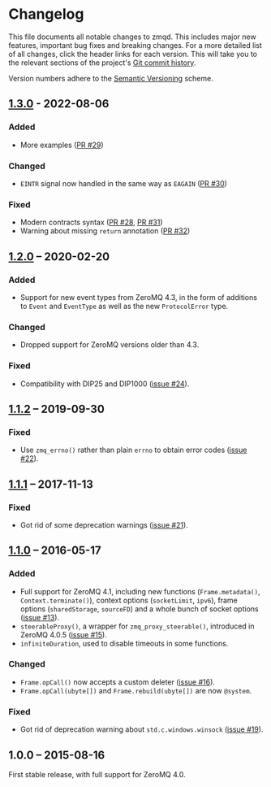 # Changelog

This file documents all notable changes to zmqd.  This includes major
new features, important bug fixes and breaking changes.  For a more
detailed list of all changes, click the header links for each version.
This will take you to the relevant sections of the project's
[Git commit history](https://github.com/kyllingstad/zmqd).

Version numbers adhere to the [Semantic Versioning](https://semver.org/) scheme.

## [1.3.0] - 2022-08-06
### Added
  - More examples ([PR #29])
### Changed
  - `EINTR` signal now handled in the same way as `EAGAIN` ([PR #30])
### Fixed
  - Modern contracts syntax ([PR #28], [PR #31])
  - Warning about missing `return` annotation ([PR #32])

## [1.2.0] – 2020-02-20
### Added
  - Support for new event types from ZeroMQ 4.3, in the form of additions to
    `Event` and `EventType` as well as the new `ProtocolError` type.
### Changed
  - Dropped support for ZeroMQ versions older than 4.3.
### Fixed
  - Compatibility with DIP25 and DIP1000 ([issue #24]).

## [1.1.2] – 2019-09-30
### Fixed
  - Use `zmq_errno()` rather than plain `errno` to obtain error codes
    ([issue #22]).

## [1.1.1] – 2017-11-13
### Fixed
  - Got rid of some deprecation warnings ([issue #21]).

## [1.1.0] – 2016-05-17
### Added
  - Full support for ZeroMQ 4.1,
    including new functions (`Frame.metadata()`, `Context.terminate()`),
    context options (`socketLimit`, `ipv6`),
    frame options (`sharedStorage`, `sourceFD`) and
    a whole bunch of socket options ([issue #13]).
  - `steerableProxy()`, a wrapper for `zmq_proxy_steerable()`,
    introduced in ZeroMQ 4.0.5 ([issue #15]).
  - `infiniteDuration`, used to disable timeouts in some functions.
### Changed
  - `Frame.opCall()` now accepts a custom deleter ([issue #16]).
  - `Frame.opCall(ubyte[])` and `Frame.rebuild(ubyte[])` are now `@system`.
### Fixed
  - Got rid of deprecation warning about `std.c.windows.winsock`
    ([issue #19]).

## 1.0.0 – 2015-08-16
First stable release, with full support for ZeroMQ 4.0.


[1.1.0]: https://github.com/kyllingstad/zmqd/compare/v1.0.0...v1.1.0
[1.1.1]: https://github.com/kyllingstad/zmqd/compare/v1.1.0...v1.1.1
[1.1.2]: https://github.com/kyllingstad/zmqd/compare/v1.1.1...v1.1.2
[1.2.0]: https://github.com/kyllingstad/zmqd/compare/v1.1.2...v1.2.0
[1.3.0]: https://github.com/kyllingstad/zmqd/compare/v1.2.0...v1.3.0
[Unreleased]: https://github.com/kyllingstad/zmqd/compare/v1.1.2...master
[issue #13]: https://github.com/kyllingstad/zmqd/issues/13
[issue #15]: https://github.com/kyllingstad/zmqd/issues/15
[issue #16]: https://github.com/kyllingstad/zmqd/issues/16
[issue #19]: https://github.com/kyllingstad/zmqd/issues/19
[issue #21]: https://github.com/kyllingstad/zmqd/issues/21
[issue #22]: https://github.com/kyllingstad/zmqd/issues/22
[issue #24]: https://github.com/kyllingstad/zmqd/issues/24
[PR #28]: https://github.com/kyllingstad/zmqd/pull/28
[PR #29]: https://github.com/kyllingstad/zmqd/pull/29
[PR #30]: https://github.com/kyllingstad/zmqd/pull/30
[PR #31]: https://github.com/kyllingstad/zmqd/pull/31
[PR #32]: https://github.com/kyllingstad/zmqd/pull/32
